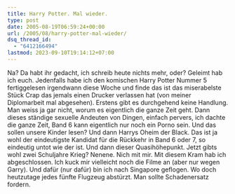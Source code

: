 ```yaml
---
title: Harry Potter. Mal wieder.
type: post
date: 2005-08-19T06:59:24+00:00
url: /2005/08/harry-potter-mal-wieder/
dsq_thread_id:
  - "6412166494"
lastmod: 2023-09-10T19:14:12+07:00
---
```

Na? Da habt ihr gedacht, ich schreib heute nichts mehr, oder? Geleimt hab ich euch. Jedenfalls habe ich den komischen Harry Potter Nummer 5 fertiggelesen irgendwann diese Woche und finde das ist das miserabelste Stück Crap das jemals einen Drucker verlassen hat (von meiner Diplomarbeit mal abgesehen). Erstens gibt es durchgehend keine Handlung. Man weiss ja gar nicht, worum es eigentlich die ganze Zeit geht. Dann dieses ständige sexuelle Andeuten von Dingen, einfach pervers, ich dachte die ganze Zeit, Band 6 kann eigentlich nur noch ein Porno sein. Und das sollen unsere Kinder lesen? Und dann Harrys Oheim der Black. Das ist ja wohl der eindeutigste Kandidat für die Rückkehr in Band 6 oder 7, so eindeutig untot wie der ist. Und dann dieser Quasihöhepunkt. Jetzt gibts wohl zwei Schuljahre Krieg? Nenene. Nich mit mir. Mit diesem Kram hab ich abgeschlossen. Ich kuck mir vielleicht noch die Filme an (aber nur wegen Garry). Und dafür (nur dafür) bin ich nach Singapore geflogen. Wo doch heutzutage jedes fünfte Flugzeug abstürzt. Man sollte Schadenersatz fordern.
